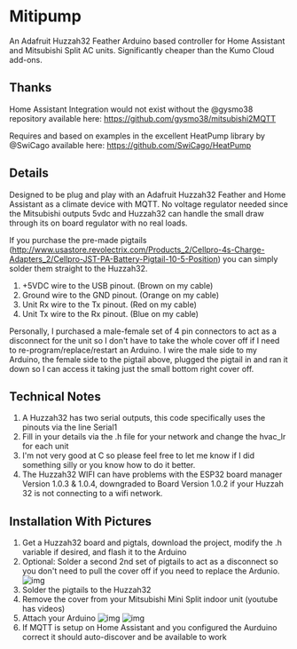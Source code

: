 # Mitipump
An  Adafruit Huzzah32 Feather Arduino based controller for Home Assistant and Mitsubishi Split AC units. Significantly cheaper than the Kumo Cloud add-ons.

## Thanks
Home Assistant Integration would not exist without the @gysmo38 repository available here: https://github.com/gysmo38/mitsubishi2MQTT

Requires and based on examples in the excellent HeatPump library by @SwiCago available here: https://github.com/SwiCago/HeatPump

## Details
Designed to be plug and play with an Adafruit Huzzah32 Feather and Home Assistant as a climate device with MQTT. No voltage regulator needed since the Mitsubishi outputs 5vdc and Huzzah32 can handle the small draw through its on board regulator with no real loads.

If you purchase the pre-made pigtails (http://www.usastore.revolectrix.com/Products_2/Cellpro-4s-Charge-Adapters_2/Cellpro-JST-PA-Battery-Pigtail-10-5-Position) you can simply solder them straight to the Huzzah32. 

1. +5VDC wire to the USB pinout. (Brown on my cable)
2. Ground wire to the GND pinout. (Orange on my cable)
3. Unit Rx wire to the Tx pinout. (Red on my cable)
4. Unit Tx wire to the Rx pinout. (Blue on my cable)

Personally, I purchased a male-female set of 4 pin connectors to act as a disconnect for the unit so I don't have to take the whole cover off if I need to re-program/replace/restart an Arduino. I wire the male side to my Arduino, the female side to the pigtail above, plugged the pigtail in and ran it down so I can access it taking just the small bottom right cover off.

## Technical Notes
1. A Huzzah32 has two serial outputs, this code specifically uses the pinouts via the line Serial1
2. Fill in your details via the .h file for your network and change the hvac_lr for each unit
3. I'm not very good at C so please feel free to let me know if I did something silly or you know how to do it better.
4. The Huzzah32 WIFI can have problems with the ESP32 board manager Version 1.0.3 & 1.0.4, downgraded to Board Version 1.0.2 if your Huzzah 32 is not connecting to a wifi network. 

## Installation With Pictures
1. Get a Huzzah32 board and pigtals, download the project, modify the .h variable if desired, and flash it to the Arduino
2. Optional: Solder a second 2nd set of pigtails to act as a disconnect so you don't need to pull the cover off if you need to replace the Ardunio. ![img](https://www.mattemerson.com/ard/1.jpg)
3. Solder the pigtails to the Huzzah32
4. Remove the cover from your Mitsubishi Mini Split indoor unit (youtube has videos)
5. Attach your Arduino ![img](https://www.mattemerson.com/ard/2.jpg) ![img](https://www.mattemerson.com/ard/3.jpg)
6. If MQTT is setup on Home Assistant and you configured the Aurduino correct it should auto-discover and be available to work
